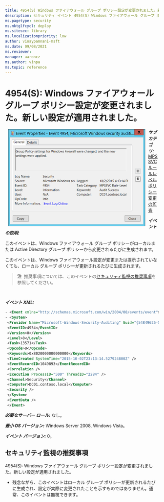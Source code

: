 ```yaml
---
title: 4954(S) Windows ファイアウォール グループ ポリシー設定が変更されました。新しい設定が適用されました。
description: セキュリティ イベント 4954(S) Windows ファイアウォール グループ ポリシー設定が変更されました。新しい設定が適用されました。
ms.pagetype: security
ms.mktglfcycl: deploy
ms.sitesec: library
ms.localizationpriority: low
author: vinaypamnani-msft
ms.date: 09/08/2021
ms.reviewer: 
manager: aaroncz
ms.author: vinpa
ms.topic: reference
---
```


# 4954(S): Windows ファイアウォール グループ ポリシー設定が変更されました。新しい設定が適用されました。


<img src="images/event-4954.png" alt="Event 4954 illustration" width="449" height="317" hspace="10" align="left" />

***サブカテゴリ:***&nbsp;[MPSSVC ルールレベル ポリシー変更の監査](audit-mpssvc-rule-level-policy-change.md)

***イベントの説明:***

このイベントは、Windows ファイアウォール グループ ポリシーがローカルまたは Active Directory グループ ポリシーから変更されるたびに生成されます。

このイベントは、Windows ファイアウォール設定が変更または提示されていなくても、ローカル グループ ポリシーが更新されるたびに生成されます。

> **注**&nbsp;&nbsp;推奨事項については、このイベントの[セキュリティ監視の推奨事項](#security-monitoring-recommendations)を参照してください。

<br clear="all">

***イベント XML:***
```xml
- <Event xmlns="http://schemas.microsoft.com/win/2004/08/events/event">
- <System>
 <Provider Name="Microsoft-Windows-Security-Auditing" Guid="{54849625-5478-4994-A5BA-3E3B0328C30D}" /> 
 <EventID>4954</EventID> 
 <Version>0</Version> 
 <Level>0</Level> 
 <Task>13571</Task> 
 <Opcode>0</Opcode> 
 <Keywords>0x8020000000000000</Keywords> 
 <TimeCreated SystemTime="2015-10-02T23:13:14.527924800Z" /> 
 <EventRecordID>1049893</EventRecordID> 
 <Correlation /> 
 <Execution ProcessID="500" ThreadID="2284" /> 
 <Channel>Security</Channel> 
 <Computer>DC01.contoso.local</Computer> 
 <Security /> 
 </System>
 <EventData /> 
 </Event>

```

***必要なサーバー ロール:*** なし。

***最小 OS バージョン:*** Windows Server 2008, Windows Vista。

***イベント バージョン:*** 0。

## セキュリティ監視の推奨事項

4954(S): Windows ファイアウォール グループ ポリシー設定が変更されました。新しい設定が適用されました。

-   残念ながら、このイベントはローカル グループ ポリシーが更新されるたびに生成され、設定が実際に変更されたことを示すものではありません。通常、このイベントは無視できます。
